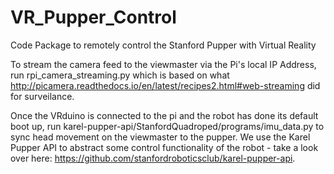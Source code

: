 # VR_Pupper_Control
Code Package to remotely control the Stanford Pupper with Virtual Reality

To stream the camera feed to the viewmaster via the Pi's local IP Address, run rpi_camera_streaming.py which is based on what http://picamera.readthedocs.io/en/latest/recipes2.html#web-streaming did for surveilance. 

Once the VRduino is connected to the pi and the robot has done its default boot up, run karel-pupper-api/StanfordQuadroped/programs/imu_data.py to sync head movement on the viewmaster to the pupper. We use the Karel Pupper API to abstract some control functionality of the robot - take a look over here: https://github.com/stanfordroboticsclub/karel-pupper-api.
